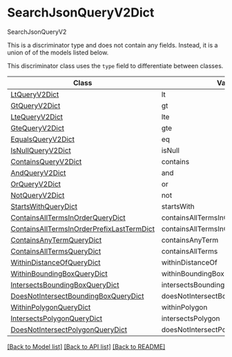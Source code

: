 # SearchJsonQueryV2Dict

SearchJsonQueryV2

This is a discriminator type and does not contain any fields. Instead, it is a union
of of the models listed below.

This discriminator class uses the `type` field to differentiate between classes.

| Class | Value
| ------------ | -------------
[LtQueryV2Dict](LtQueryV2Dict.md) | lt
[GtQueryV2Dict](GtQueryV2Dict.md) | gt
[LteQueryV2Dict](LteQueryV2Dict.md) | lte
[GteQueryV2Dict](GteQueryV2Dict.md) | gte
[EqualsQueryV2Dict](EqualsQueryV2Dict.md) | eq
[IsNullQueryV2Dict](IsNullQueryV2Dict.md) | isNull
[ContainsQueryV2Dict](ContainsQueryV2Dict.md) | contains
[AndQueryV2Dict](AndQueryV2Dict.md) | and
[OrQueryV2Dict](OrQueryV2Dict.md) | or
[NotQueryV2Dict](NotQueryV2Dict.md) | not
[StartsWithQueryDict](StartsWithQueryDict.md) | startsWith
[ContainsAllTermsInOrderQueryDict](ContainsAllTermsInOrderQueryDict.md) | containsAllTermsInOrder
[ContainsAllTermsInOrderPrefixLastTermDict](ContainsAllTermsInOrderPrefixLastTermDict.md) | containsAllTermsInOrderPrefixLastTerm
[ContainsAnyTermQueryDict](ContainsAnyTermQueryDict.md) | containsAnyTerm
[ContainsAllTermsQueryDict](ContainsAllTermsQueryDict.md) | containsAllTerms
[WithinDistanceOfQueryDict](WithinDistanceOfQueryDict.md) | withinDistanceOf
[WithinBoundingBoxQueryDict](WithinBoundingBoxQueryDict.md) | withinBoundingBox
[IntersectsBoundingBoxQueryDict](IntersectsBoundingBoxQueryDict.md) | intersectsBoundingBox
[DoesNotIntersectBoundingBoxQueryDict](DoesNotIntersectBoundingBoxQueryDict.md) | doesNotIntersectBoundingBox
[WithinPolygonQueryDict](WithinPolygonQueryDict.md) | withinPolygon
[IntersectsPolygonQueryDict](IntersectsPolygonQueryDict.md) | intersectsPolygon
[DoesNotIntersectPolygonQueryDict](DoesNotIntersectPolygonQueryDict.md) | doesNotIntersectPolygon


[[Back to Model list]](../../../README.md#models-v2-link) [[Back to API list]](../../../README.md#documentation-for-api-endpoints) [[Back to README]](../../../README.md)

